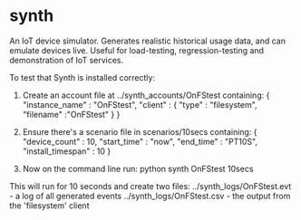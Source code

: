 # synth
An IoT device simulator. Generates realistic historical usage data, and can emulate devices live. Useful for load-testing, regression-testing and demonstration of IoT services. 

To test that Synth is installed correctly:

1) Create an account file at ../synth_accounts/OnFStest containing:
{
	"instance_name" : "OnFStest",
	"client" :
	{
		"type" : "filesystem",
		"filename" :"OnFStest"
	}
}

2) Ensure there's a scenario file in scenarios/10secs containing:
{
    "device_count" : 10,
    "start_time" : "now",
    "end_time" : "PT10S",
    "install_timespan" : 10
}

3) Now on the command line run:
   python synth OnFStest 10secs

This will run for 10 seconds and create two files:
    ../synth_logs/OnFStest.evt  - a log of all generated events
    ../synth_logs/OnFStest.csv  - the output from the 'filesystem' client
